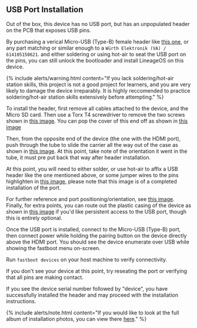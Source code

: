 ## USB Port Installation

Out of the box, this device has no USB port, but has an unpopulated header on the PCB that exposes USB pins.

By purchasing a verical Micro-USB (Type-B) female header like [this one](https://www.digikey.com/en/products/detail/würth-elektronik/614105150621/5047748), or any part matching or similar enough to a `Würth Elektronik (VA) / 614105150621`.
and either soldering or using hot-air to seat the USB port on the pins, you can still unlock the bootloader and install LineageOS on this device.

{% include alerts/warning.html content="If you lack soldering/hot-air station skills, this project is not a good project for learners, and you are very likely to damage the device irreparably. It is highly reccomended to practice soldering/hot-air station skills extensively before attempting." %}

To install the header, first remove all cables attached to the device, and the Micro SD card. Then use a Torx T4 screwdriver to remove the two screws shown in [this image](https://i.imgur.com/B0i4hV7.jpeg). You can pop the cover of this end off as shown in [this image](https://i.imgur.com/DRgvp8m.jpeg)

Then, from the opposite end of the device (the one with the HDMI port), push through the tube to slide the carrier all the way out of the case as shown in [this image](https://i.imgur.com/JCFxmKW.jpeg). At this point, take note of the orientation it went in the tube, it must pre put back that way after header installation.

At this point, you will need to either solder, or use hot-air to affix a USB header like the one mentioned above, or some jumper wires to the pins highlighten in [this image](https://i.imgur.com/Gv4JIf7.jpeg), please note that this image is of a completed installation of the port.

For further reference and port positioning/orientation, see [this image](https://i.imgur.com/y32vahK.jpeg). Finally, for extra points, you can route out the plastic casing of the device as shown in [this image](https://i.imgur.com/ezkLxQp.jpeg) if you'd like persistent access to the USB port, though this is entirely optional.

Once the USB port is installed, connect to the Micro-USB (Type-B) port, then connect power while holding the pairing button on the device directly above the HDMI port. You should see the device enumerate over USB while showing the fastboot menu on-screen.

Run `fastboot devices` on your host machine to verify connectivity.

If you don't see your device at this point, try reseating the port or verifying that all pins are making contact.

If you see the device serial number followed by "device", you have successfully installed the header and may proceed with the installation instructions.

{% include alerts/note.html content="If you would like to look at the full album of installation photos, you can view there [here](https://imgur.com/a/wEZx7LY)." %}

